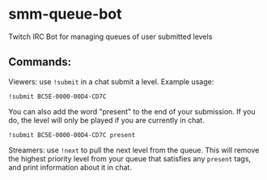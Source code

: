 # smm-queue-bot
Twitch IRC Bot for managing queues of user submitted levels
## Commands:
Viewers: use `!submit` in a chat submit a level. Example usage:
```
!submit BC5E-0000-00D4-CD7C
```
You can also add the word "present" to the end of your submission. If you do, the level will only be played if you are currently in chat.
```
!submit BC5E-0000-00D4-CD7C present
```
Streamers: use `!next` to pull the next level from the queue. This will remove the highest priority level from your queue that satisfies any `present` tags, and print information about it in chat.